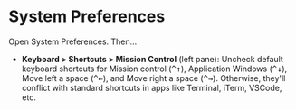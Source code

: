 # System Preferences

Open System Preferences. Then…

* **Keyboard > Shortcuts > Mission Control** (left pane): Uncheck default keyboard shortcuts for Mission control (<kbd>^</kbd><kbd>↑</kbd>), Application Windows (<kbd>^</kbd><kbd>↓</kbd>), Move left a space (<kbd>^</kbd><kbd>←</kbd>), and Move right a space (<kbd>^</kbd><kbd>→</kbd>). Otherwise, they'll conflict with standard shortcuts in apps like Terminal, iTerm, VSCode, etc.
